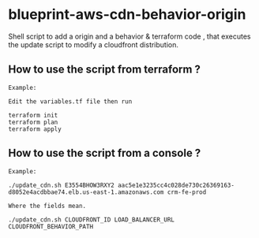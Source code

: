 # blueprint-aws-cdn-behavior-origin

Shell script to add a origin and a behavior & terraform code  , that executes the update script to modify a cloudfront distribution.

## How to use the script from terraform ?

    Example:

    Edit the variables.tf file then run

    terraform init
    terraform plan
    terraform apply

## How to use the script from a console ?

    Example:

    ./update_cdn.sh E3554BHOW3RXY2 aac5e1e3235cc4c028de730c26369163-d8052e4acdbbae74.elb.us-east-1.amazonaws.com crm-fe-prod

    Where the fields mean.

    ./update_cdn.sh CLOUDFRONT_ID LOAD_BALANCER_URL CLOUDFRONT_BEHAVIOR_PATH
